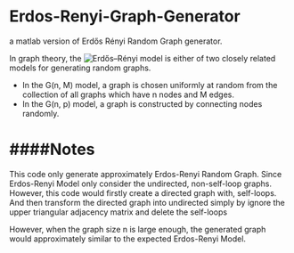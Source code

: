 # Erdos-Renyi-Graph-Generator
a matlab version of Erdős Rényi Random Graph generator.

In graph theory, the ![Erdős–Rényi model](https://en.wikipedia.org/wiki/Erd%C5%91s%E2%80%93R%C3%A9nyi_model) is either of two closely related models for generating random graphs.

* In the G(n, M) model, a graph is chosen uniformly at random from the collection of all graphs which have n nodes and M edges. 
* In the G(n, p) model, a graph is constructed by connecting nodes randomly.

####Notes
=========
This code only generate approximately Erdos-Renyi Random Graph. 
Since Erdos-Renyi Model only consider the undirected, non-self-loop
graphs. However, this code would firstly create a directed graph with,
self-loops. And then transform the directed graph into undirected simply
by ignore the upper triangular adjacency matrix and delete the self-loops  
        
However, when the graph size n is large enough, the generated graph would
approximately similar to the expected Erdos-Renyi Model.




